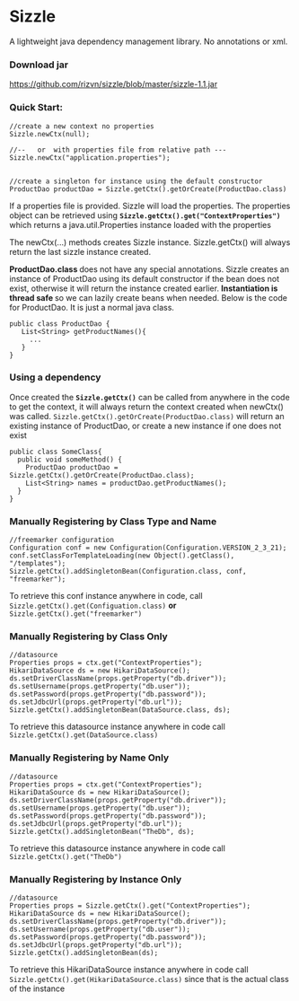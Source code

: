 Sizzle
======

A lightweight java dependency management library. No annotations or xml.

### Download jar
https://github.com/rizvn/sizzle/blob/master/sizzle-1.1.jar

### Quick Start:

    //create a new context no properties
    Sizzle.newCtx(null);

    //--   or  with properties file from relative path ---
    Sizzle.newCtx("application.properties");


    //create a singleton for instance using the default constructor
    ProductDao productDao = Sizzle.getCtx().getOrCreate(ProductDao.class)
    
If a properties file is provided. Sizzle will load the properties. The properties object can be retrieved using <code><b>Sizzle.getCtx().get("ContextProperties")</b></code> which returns a java.util.Properties instance loaded with the properties

The newCtx(...) methods creates Sizzle instance. Sizzle.getCtx() will always return the last sizzle instance created.


<strong>ProductDao.class </strong> does not have any special annotations. Sizzle creates an instance of ProductDao using its default constructor if the bean does not exist, otherwise it will return the instance created earlier. <b>Instantiation is thread safe </b> so we can lazily create beans when needed.  Below is the code for ProductDao. It is just a normal java class.

    public class ProductDao {
       List<String> getProductNames(){
         ...
       }
    }

### Using a dependency
Once created the <b><code>Sizzle.getCtx()</code></b> can be called from anywhere in the code to get the context, it will always return the context created when newCtx() was called. <code>Sizzle.getCtx().getOrCreate(ProductDao.class)</code> will return an existing instance of ProductDao, or create a new instance if one does not exist

    public class SomeClass{
      public void someMethod() {
        ProductDao productDao = Sizzle.getCtx().getOrCreate(ProductDao.class);
        List<String> names = productDao.getProductNames();
      }
    }

### Manually Registering by Class Type and Name
    //freemarker configuration
    Configuration conf = new Configuration(Configuration.VERSION_2_3_21);
    conf.setClassForTemplateLoading(new Object().getClass(), "/templates");
    Sizzle.getCtx().addSingletonBean(Configuration.class, conf, "freemarker");

To retrieve this conf instance anywhere in code, call
 <code> Sizzle.getCtx().get(Configuation.class)</code> <b>or</b> <code>Sizzle.getCtx().get("freemarker") </code>


### Manually Registering by Class Only
    //datasource
    Properties props = ctx.get("ContextProperties");
    HikariDataSource ds = new HikariDataSource();
    ds.setDriverClassName(props.getProperty("db.driver"));
    ds.setUsername(props.getProperty("db.user"));
    ds.setPassword(props.getProperty("db.password"));
    ds.setJdbcUrl(props.getProperty("db.url"));
    Sizzle.getCtx().addSingletonBean(DataSource.class, ds);

To retrieve this datasource instance anywhere in code call
 <code> Sizzle.getCtx().get(DataSource.class)</code>

### Manually Registering by Name Only
    //datasource
    Properties props = ctx.get("ContextProperties");
    HikariDataSource ds = new HikariDataSource();
    ds.setDriverClassName(props.getProperty("db.driver"));
    ds.setUsername(props.getProperty("db.user"));
    ds.setPassword(props.getProperty("db.password"));
    ds.setJdbcUrl(props.getProperty("db.url"));
    Sizzle.getCtx().addSingletonBean("TheDb", ds);

To retrieve this datasource instance anywhere in code call
 <code> Sizzle.getCtx().get("TheDb")</code>

### Manually Registering by Instance Only
    //datasource
    Properties props = Sizzle.getCtx().get("ContextProperties");
    HikariDataSource ds = new HikariDataSource();
    ds.setDriverClassName(props.getProperty("db.driver"));
    ds.setUsername(props.getProperty("db.user"));
    ds.setPassword(props.getProperty("db.password"));
    ds.setJdbcUrl(props.getProperty("db.url"));
    Sizzle.getCtx().addSingletonBean(ds);

To retrieve this HikariDataSource instance anywhere in code call
 <code> Sizzle.getCtx().get(HikariDataSource.class)</code> since that is the actual class of the instance


